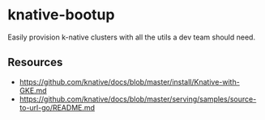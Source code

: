 # knative-bootup
Easily provision k-native clusters with all the utils a dev team should need.

## Resources

* https://github.com/knative/docs/blob/master/install/Knative-with-GKE.md
* https://github.com/knative/docs/blob/master/serving/samples/source-to-url-go/README.md
